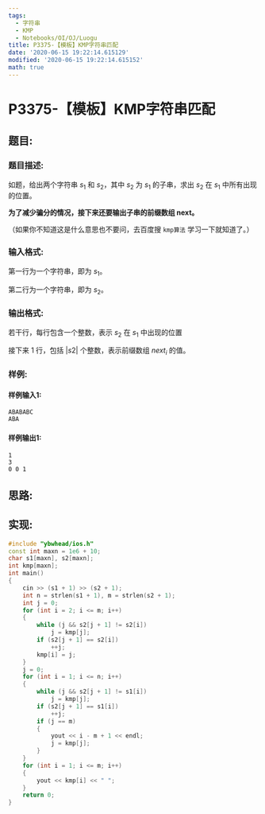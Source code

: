 ```yaml
---
tags: 
  - 字符串
  - KMP
  - Notebooks/OI/OJ/Luogu
title: P3375-【模板】KMP字符串匹配
date: '2020-06-15 19:22:14.615129'
modified: '2020-06-15 19:22:14.615152'
math: true
---
```

# P3375-【模板】KMP字符串匹配
## 题目:
### 题目描述:
如题，给出两个字符串 $s_1$ 和 $s_2$，其中 $s_2$ 为 $s_1$ 的子串，求出 $s_2$ 在 $s_1$ 中所有出现的位置。

**为了减少骗分的情况，接下来还要输出子串的前缀数组 next。**

（如果你不知道这是什么意思也不要问，去百度搜 `kmp算法` 学习一下就知道了。）

### 输入格式:
第一行为一个字符串，即为 $s_1$。

第二行为一个字符串，即为 $s_2$。

### 输出格式:
若干行，每行包含一个整数，表示 $s_2$ 在 $s_1$ 中出现的位置

接下来 $1$ 行，包括 $|s2|$ 个整数，表示前缀数组 $next_i$ 的值。

### 样例:
#### 样例输入1:
```
ABABABC
ABA
```
#### 样例输出1:
```
1
3
0 0 1 

```
## 思路:

## 实现:
```cpp
#include "ybwhead/ios.h"
const int maxn = 1e6 + 10;
char s1[maxn], s2[maxn];
int kmp[maxn];
int main()
{
    cin >> (s1 + 1) >> (s2 + 1);
    int n = strlen(s1 + 1), m = strlen(s2 + 1);
    int j = 0;
    for (int i = 2; i <= m; i++)
    {
        while (j && s2[j + 1] != s2[i])
            j = kmp[j];
        if (s2[j + 1] == s2[i])
            ++j;
        kmp[i] = j;
    }
    j = 0;
    for (int i = 1; i <= n; i++)
    {
        while (j && s2[j + 1] != s1[i])
            j = kmp[j];
        if (s2[j + 1] == s1[i])
            ++j;
        if (j == m)
        {
            yout << i - m + 1 << endl;
            j = kmp[j];
        }
    }
    for (int i = 1; i <= m; i++)
    {
        yout << kmp[i] << " ";
    }
    return 0;
}
```
